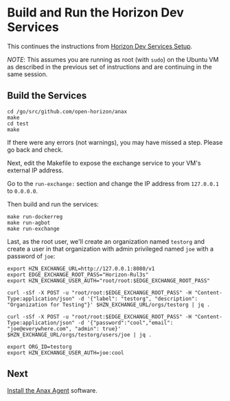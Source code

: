 # Build and Run the Horizon Dev Services

This continues the instructions from [Horizon Dev Services Setup](01-horizon-services-setup.md).

*NOTE*: This assumes you are running as root (with `sudo`) on the Ubuntu VM as described in the previous set of instructions and are continuing in the same session.

## Build the Services

```
cd /go/src/github.com/open-horizon/anax
make
cd test
make
```

If there were any errors (not warnings), you may have missed a step.  Please go back and check.

Next, edit the Makefile to expose the exchange service to your VM's external IP address.

Go to the `run-exchange:` section and change the IP address from `127.0.0.1` to `0.0.0.0`.

Then build and run the services:

```
make run-dockerreg
make run-agbot
make run-exchange
```

Last,  as the root user, we'll create an organization named `testorg` and create a user in that organization with admin privileged named `joe` with a password of `joe`:

```
export HZN_EXCHANGE_URL=http://127.0.0.1:8080/v1
export EDGE_EXCHANGE_ROOT_PASS="Horizon-Rul3s"
export HZN_EXCHANGE_USER_AUTH="root/root:$EDGE_EXCHANGE_ROOT_PASS"

curl -sSf -X POST -u "root/root:$EDGE_EXCHANGE_ROOT_PASS" -H "Content-Type:application/json" -d '{"label": "testorg", "description": "Organization for Testing"}' $HZN_EXCHANGE_URL/orgs/testorg | jq .

curl -sSf -X POST -u "root/root:$EDGE_EXCHANGE_ROOT_PASS" -H "Content-Type:application/json" -d '{"password":"cool","email": "joe@everywhere.com", "admin": true}' $HZN_EXCHANGE_URL/orgs/testorg/users/joe | jq .

export ORG_ID=testorg
export HZN_EXCHANGE_USER_AUTH=joe:cool
```

## Next

[Install the Anax Agent](03-install-agent.md) software.